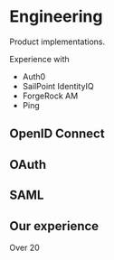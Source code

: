



# Engineering

Product implementations.

Experience with 

* Auth0
* SailPoint IdentityIQ
* ForgeRock AM
* Ping

## OpenID Connect

## OAuth

## SAML




## Our experience

Over 20
